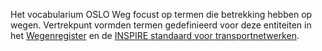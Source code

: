 Het vocabularium OSLO Weg focust op termen die betrekking hebben op wegen. 
Vertrekpunt vormden termen gedefinieerd voor deze entiteiten in het [Wegenregister](https://overheid.vlaanderen.be/producten-diensten/wegenregister) 
en de [INSPIRE standaard voor transportnetwerken](https://inspire.ec.europa.eu/Themes/115/2892).

